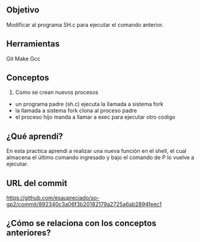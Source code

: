 ## Objetivo
Modificar al programa SH.c para ejecutar el comando anterior.

## Herramientas
Git
Make
Gcc

## Conceptos
1) Como se crean nuevos procesos
* un programa padre (sh.c) ejecuta la llamada a sistema fork
* la llamada a sistema fork clona al proceso padre
* el proceso hijo manda a llamar a exec para ejecutar otro codigo

## ¿Qué aprendí?
En esta practica aprendí a realizar una nueva función en el shell, el cual almacena el último comando ingresado y bajo el comando de P lo vuelve a ejecutar.


## URL del commit
https://github.com/esaupreciado/so-gp2/commit/892340c3a06f3b20182179a2725a6ab2894feec1

## ¿Cómo se relaciona con los conceptos anteriores?

